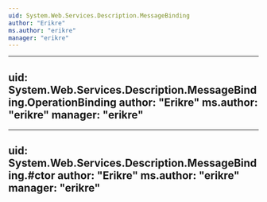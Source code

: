 ```yaml
---
uid: System.Web.Services.Description.MessageBinding
author: "Erikre"
ms.author: "erikre"
manager: "erikre"
---
```


---
uid: System.Web.Services.Description.MessageBinding.OperationBinding
author: "Erikre"
ms.author: "erikre"
manager: "erikre"
---

---
uid: System.Web.Services.Description.MessageBinding.#ctor
author: "Erikre"
ms.author: "erikre"
manager: "erikre"
---
